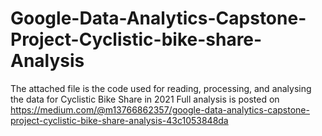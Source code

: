 # Google-Data-Analytics-Capstone-Project-Cyclistic-bike-share-Analysis
The attached file is the code used for reading, processing, and analysing the data for Cyclistic Bike Share in 2021
Full analysis is posted on https://medium.com/@m13766862357/google-data-analytics-capstone-project-cyclistic-bike-share-analysis-43c1053848da
